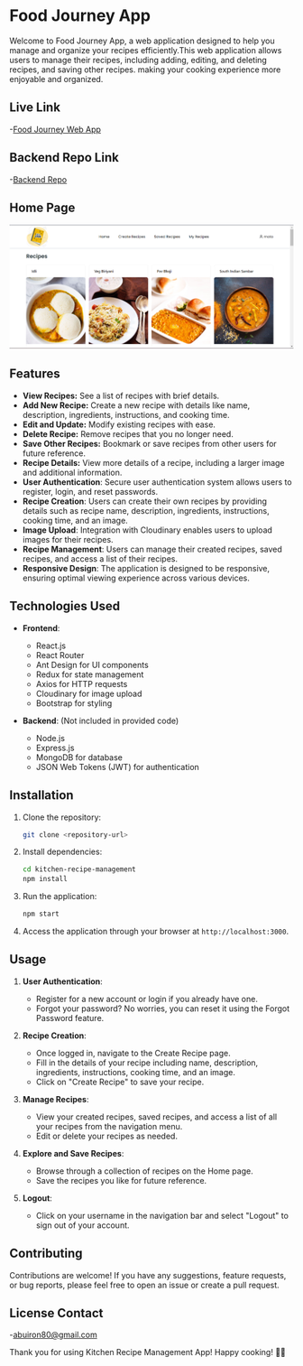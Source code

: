 
# Food Journey App

Welcome to Food Journey App, a web application designed to help you manage and organize your recipes efficiently.This web application allows users to manage their recipes, including adding, editing, and deleting recipes, and saving other recipes. making your cooking experience more enjoyable and organized.

## Live Link
 -[Food Journey Web App](https://foodjourney.netlify.app)

 ## Backend Repo Link
  -[Backend Repo](https://github.com/abuiron/foodjourney-be)

<!-- ## Login Page
 ![loginpage](https://github.com/abuiron/foodjourney-fe/blob/main/public/login.png?raw=true) -->

## Home Page
![homepage](https://github.com/abuiron/foodjourney-fe/blob/main/public/assets/front.png?raw=true)

  
## Features

- **View Recipes:** See a list of recipes with brief details.
- **Add New Recipe:** Create a new recipe with details like name, description, ingredients, instructions, and cooking time.
- **Edit and Update:** Modify existing recipes with ease.
- **Delete Recipe:** Remove recipes that you no longer need.
- **Save Other Recipes:** Bookmark or save recipes from other users for future reference.
- **Recipe Details:** View more details of a recipe, including a larger image and additional information.
- **User Authentication**: Secure user authentication system allows users to register, login, and reset passwords.
- **Recipe Creation**: Users can create their own recipes by providing details such as recipe name, description, ingredients, instructions, cooking time, and an image.
- **Image Upload**: Integration with Cloudinary enables users to upload images for their recipes.
- **Recipe Management**: Users can manage their created recipes, saved recipes, and access a list of their recipes.
- **Responsive Design**: The application is designed to be responsive, ensuring optimal viewing experience across various devices.

## Technologies Used

- **Frontend**:
  - React.js
  - React Router
  - Ant Design for UI components
  - Redux for state management
  - Axios for HTTP requests
  - Cloudinary for image upload
  - Bootstrap for styling

- **Backend**: (Not included in provided code)
  - Node.js
  - Express.js
  - MongoDB for database
  - JSON Web Tokens (JWT) for authentication

## Installation

1. Clone the repository:

    ```bash
    git clone <repository-url>
    ```

2. Install dependencies:

    ```bash
    cd kitchen-recipe-management
    npm install
    ```

3. Run the application:

    ```bash
    npm start
    ```

4. Access the application through your browser at `http://localhost:3000`.

## Usage

1. **User Authentication**:
   - Register for a new account or login if you already have one.
   - Forgot your password? No worries, you can reset it using the Forgot Password feature.

2. **Recipe Creation**:
   - Once logged in, navigate to the Create Recipe page.
   - Fill in the details of your recipe including name, description, ingredients, instructions, cooking time, and an image.
   - Click on "Create Recipe" to save your recipe.

3. **Manage Recipes**:
   - View your created recipes, saved recipes, and access a list of all your recipes from the navigation menu.
   - Edit or delete your recipes as needed.

4. **Explore and Save Recipes**:
   - Browse through a collection of recipes on the Home page.
   - Save the recipes you like for future reference.

5. **Logout**:
   - Click on your username in the navigation bar and select "Logout" to sign out of your account.

## Contributing

Contributions are welcome! If you have any suggestions, feature requests, or bug reports, please feel free to open an issue or create a pull request.

## License Contact
 -[abuiron80@gmail.com](mailto:abuiron80@gmal.com)


Thank you for using Kitchen Recipe Management App! Happy cooking! 🍳🥗
